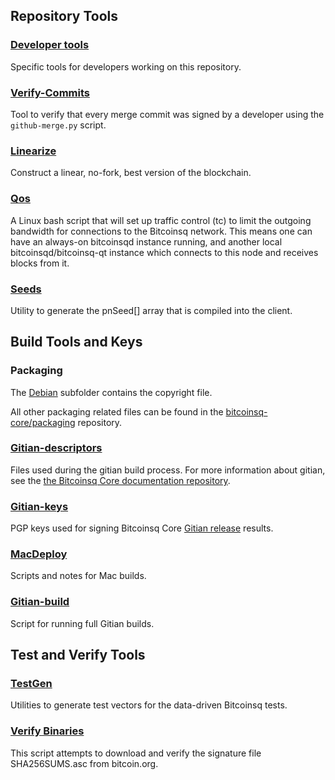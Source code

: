 Repository Tools
---------------------

### [Developer tools](/contrib/devtools) ###
Specific tools for developers working on this repository.

### [Verify-Commits](/contrib/verify-commits) ###
Tool to verify that every merge commit was signed by a developer using the `github-merge.py` script.

### [Linearize](/contrib/linearize) ###
Construct a linear, no-fork, best version of the blockchain.

### [Qos](/contrib/qos) ###

A Linux bash script that will set up traffic control (tc) to limit the outgoing bandwidth for connections to the Bitcoinsq network. This means one can have an always-on bitcoinsqd instance running, and another local bitcoinsqd/bitcoinsq-qt instance which connects to this node and receives blocks from it.

### [Seeds](/contrib/seeds) ###
Utility to generate the pnSeed[] array that is compiled into the client.

Build Tools and Keys
---------------------

### Packaging ###
The [Debian](/contrib/debian) subfolder contains the copyright file.

All other packaging related files can be found in the [bitcoinsq-core/packaging](https://github.com/VeriBlock/vbk-ri-btc) repository.

### [Gitian-descriptors](/contrib/gitian-descriptors) ###
Files used during the gitian build process. For more information about gitian, see the [the Bitcoinsq Core documentation repository](https://github.com/VeriBlock/vbk-ri-btc/docs).

### [Gitian-keys](/contrib/gitian-keys)
PGP keys used for signing Bitcoinsq Core [Gitian release](/doc/release-process.md) results.

### [MacDeploy](/contrib/macdeploy) ###
Scripts and notes for Mac builds.

### [Gitian-build](/contrib/gitian-build.py) ###
Script for running full Gitian builds.

Test and Verify Tools
---------------------

### [TestGen](/contrib/testgen) ###
Utilities to generate test vectors for the data-driven Bitcoinsq tests.

### [Verify Binaries](/contrib/verifybinaries) ###
This script attempts to download and verify the signature file SHA256SUMS.asc from bitcoin.org.
